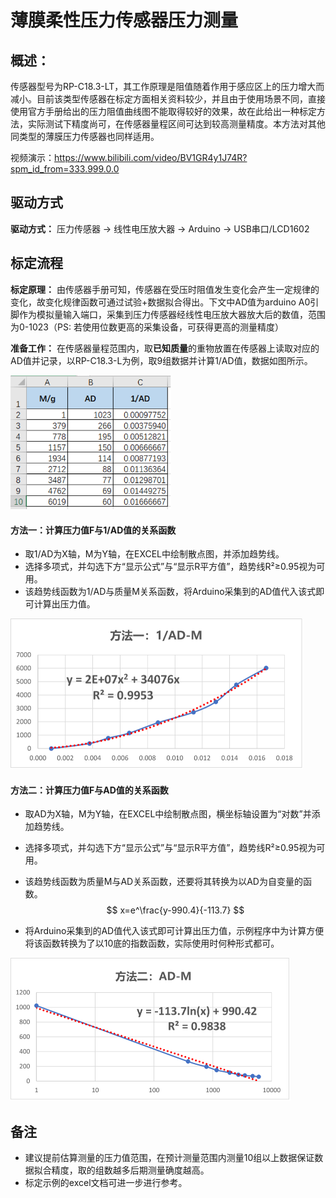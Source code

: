 # 薄膜柔性压力传感器压力测量

## **概述：**

传感器型号为RP-C18.3-LT，其工作原理是阻值随着作用于感应区上的压力增大而减小。目前该类型传感器在标定方面相关资料较少，并且由于使用场景不同，直接使用官方手册给出的压力阻值曲线图不能取得较好的效果，故在此给出一种标定方法，实际测试下精度尚可，在传感器量程区间可达到较高测量精度。本方法对其他同类型的薄膜压力传感器也同样适用。

视频演示：https://www.bilibili.com/video/BV1GR4y1J74R?spm_id_from=333.999.0.0



## 驱动方式

**驱动方式：** 压力传感器 → 线性电压放大器 → Arduino → USB串口/LCD1602



## 标定流程

**标定原理：** 由传感器手册可知，传感器在受压时阻值发生变化会产生一定规律的变化，故变化规律函数可通过试验+数据拟合得出。下文中AD值为arduino A0引脚作为模拟量输入端口，采集到压力传感器经线性电压放大器放大后的数值，范围为0-1023（PS: 若使用位数更高的采集设备，可获得更高的测量精度）

**准备工作：** 在传感器量程范围内，取**已知质量**的重物放置在传感器上读取对应的AD值并记录，以RP-C18.3-L为例，取9组数据并计算1/AD值，数据如图所示。

<img src="image/img1.png" alt="img1" style="zoom: 67%;" align=center/>

#### 方法一：计算压力值F与1/AD值的关系函数

- 取1/AD为X轴，M为Y轴，在EXCEL中绘制散点图，并添加趋势线。
- 选择多项式，并勾选下方“显示公式”与“显示R平方值”，趋势线R²≥0.95视为可用。
- 该趋势线函数为1/AD与质量M关系函数，将Arduino采集到的AD值代入该式即可计算出压力值。

<img src="image/img2.png" alt="img2" style="zoom:50%;" align=center/>

#### 方法二：计算压力值F与AD值的关系函数

- 取AD为X轴，M为Y轴，在EXCEL中绘制散点图，横坐标轴设置为“对数”并添加趋势线。

- 选择多项式，并勾选下方“显示公式”与“显示R平方值”，趋势线R²≥0.95视为可用。

- 该趋势线函数为质量M与AD关系函数，还要将其转换为以AD为自变量的函数。
  $$
  x=e^\frac{y-990.4}{-113.7}
  $$

- 将Arduino采集到的AD值代入该式即可计算出压力值，示例程序中为计算方便将该函数转换为了以10底的指数函数，实际使用时何种形式都可。

<img src="image/img3.png" alt="img3" style="zoom: 50%;" align=center/>



## 备注

- 建议提前估算测量的压力值范围，在预计测量范围内测量10组以上数据保证数据拟合精度，取的组数越多后期测量确度越高。
- 标定示例的excel文档可进一步进行参考。

